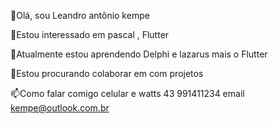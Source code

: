 👋Olá, sou Leandro antônio kempe

👀Estou interessado em pascal , Flutter

🌱Atualmente estou aprendendo Delphi e lazarus mais o Flutter

💞️Estou procurando colaborar em com projetos

📫Como falar comigo celular e watts 43 991411234 email kempe@outlook.com.br
